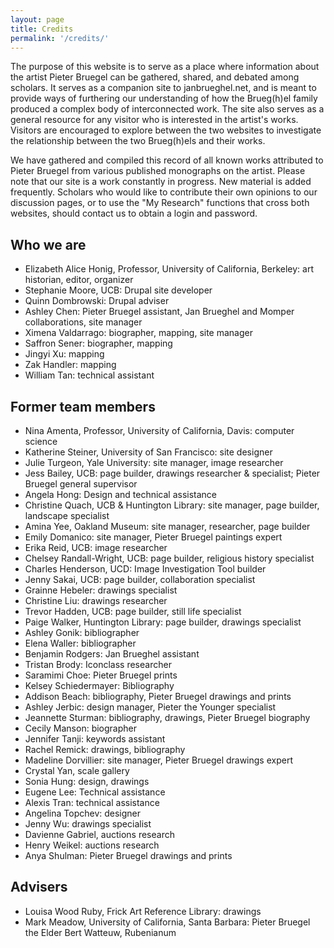 ```yaml
---
layout: page
title: Credits
permalink: '/credits/'
---
```


The purpose of this website is to serve as a place where information about the artist Pieter Bruegel can be gathered, shared, and debated among scholars. It serves as a companion site to janbrueghel.net, and is meant to provide ways of furthering our understanding of how the Brueg(h)el family produced a complex body of interconnected work. The site also serves as a general resource for any visitor who is interested in the artist's works. Visitors are encouraged to explore between the two websites to investigate the relationship between the two Brueg(h)els and their works.

We have gathered and compiled this record of all known works attributed to Pieter Bruegel from various published monographs on the artist. Please note that our site is a work constantly in progress. New material is added frequently. Scholars who would like to contribute their own opinions to our discussion pages, or to use the "My Research" functions that cross both websites, should contact us to obtain a login and password.

## Who we are

* Elizabeth Alice Honig, Professor, University of California, Berkeley: art historian, editor, organizer
* Stephanie Moore, UCB: Drupal site developer
* Quinn Dombrowski: Drupal adviser
* Ashley Chen: Pieter Bruegel assistant, Jan Brueghel and Momper collaborations, site manager
* Ximena Valdarrago: biographer, mapping, site manager
* Saffron Sener: biographer, mapping
* Jingyi Xu: mapping
* Zak Handler: mapping
* William Tan: technical assistant

## Former team members

* Nina Amenta, Professor, University of California, Davis: computer science
* Katherine Steiner, University of San Francisco: site designer
* Julie Turgeon, Yale University: site manager, image researcher
* Jess Bailey, UCB: page builder, drawings researcher & specialist; Pieter Bruegel general supervisor
* Angela Hong: Design and technical assistance
* Christine Quach, UCB & Huntington Library: site manager, page builder, landscape specialist
* Amina Yee, Oakland Museum: site manager, researcher, page builder
* Emily Domanico: site manager, Pieter Bruegel paintings expert
* Erika Reid, UCB: image researcher
* Chelsey Randall-Wright, UCB: page builder, religious history specialist
* Charles Henderson, UCD: Image Investigation Tool builder
* Jenny Sakai, UCB: page builder, collaboration specialist
* Grainne Hebeler: drawings specialist
* Christine Liu: drawings researcher
* Trevor Hadden, UCB: page builder, still life specialist
* Paige Walker, Huntington Library: page builder, drawings specialist
* Ashley Gonik: bibliographer
* Elena Waller: bibliographer
* Benjamin Rodgers: Jan Brueghel assistant
* Tristan Brody: Iconclass researcher
* Saramimi Choe: Pieter Bruegel prints
* Kelsey Schiedermayer: Bibliography
* Addison Beach: bibliography, Pieter Bruegel drawings and prints
* Ashley Jerbic: design manager, Pieter the Younger specialist
* Jeannette Sturman: bibliography, drawings, Pieter Bruegel biography
* Cecily Manson: biographer
* Jennifer Tanji: keywords assistant
* Rachel Remick: drawings, bibliography
* Madeline Dorvillier: site manager, Pieter Bruegel drawings expert
* Crystal Yan, scale gallery
* Sonia Hung: design, drawings
* Eugene Lee: Technical assistance
* Alexis Tran: technical assistance
* Angelina Topchev: designer
* Jenny Wu: drawings specialist
* Davienne Gabriel, auctions research
* Henry Weikel: auctions research
* Anya Shulman: Pieter Bruegel drawings and prints

## Advisers

* Louisa Wood Ruby, Frick Art Reference Library: drawings
* Mark Meadow, University of California, Santa Barbara: Pieter Bruegel the Elder
Bert Watteuw, Rubenianum